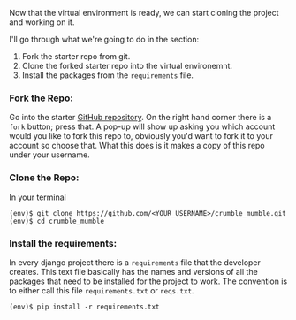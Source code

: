Now that the virtual environment is ready, we can start cloning the project and working on it.

I'll go through what we're going to do in the section:

1. Fork the starter repo from git.
2. Clone the forked starter repo into the virtual environemnt.
3. Install the packages from the `requirements` file.


### Fork the Repo:

Go into the starter [GitHub repository](https://github.com/lailalelouch/crumble_mumble). On the right hand corner there is a `fork` button; press that. A pop-up will show up asking you which account would you like to fork this repo to, obviously you'd want to fork it to your account so choose that. What this does is it makes a copy of this repo under your username.

### Clone the Repo:

In your terminal 
```shell
(env)$ git clone https://github.com/<YOUR_USERNAME>/crumble_mumble.git
(env)$ cd crumble_mumble
```

### Install the requirements:

In every django project there is a `requirements` file that the developer creates. This text file basically has the names and versions of all the packages that need to be installed for the project to work. The convention is to either call this file `requirements.txt` or `reqs.txt`.

```
(env)$ pip install -r requirements.txt
```
